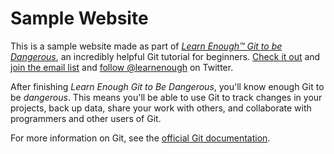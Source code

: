 # Sample Website

This is a sample website made as part of [*Learn Enough™ Git to be Dangerous*](http://learnenough.com/git-tutorial), an incredibly helpful Git tutorial for beginners. [Check it out](http://learnenough.com/git-tutorial) and [join the email list](http://learnenough.com/#email_list) and [follow @learnenough](http://twitter.com/learnenough) on Twitter.

After finishing *Learn Enough Git to Be Dangerous*, you'll know enough Git to be *dangerous*. This means you'll be able to use Git to track changes in your projects, back up data, share your work with others, and collaborate with programmers and other users of Git.

For more information on Git, see the
[official Git documentation](https://git-scm.com/).
